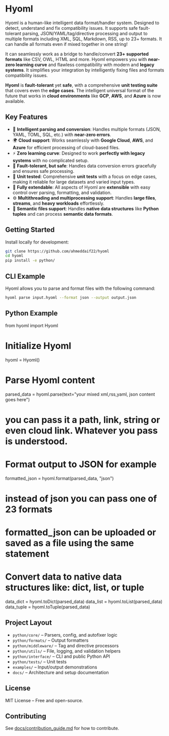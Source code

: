 
# Hyoml

Hyoml is a human-like intelligent data format/handler system. Designed to detect, understand and fix compatibility issues. It supports safe fault-tolerant parsing, JSON/YAML/tag/directive processing and output to multiple formats including XML, SQL, Markdown, RSS, up to 23+ formats. It can handle all formats even if mixed together in one string!

It can seamlessly work as a bridge to handle/convert **23+ supported formats** like CSV, OWL, HTML and more. Hyoml empowers you with **near-zero learning curve** and flawless compatibility with modern and  **legacy systems**. It simplifies your integration by intelligently fixing files and formats compatibility issues.

**Hyoml** is **fault-tolerant** yet **safe**, with a comprehensive **unit testing suite** that covers even the **edge cases**. The intelligent universal format of the future that works in **cloud environments** like **GCP**, **AWS**, and **Azure** is now available.


## Key Features

- 🧠 **Intelligent parsing and conversion**: Handles multiple formats (JSON, YAML, TOML, SQL, etc.) with **near-zero errors**.
- 🌍 **Cloud support**: Works seamlessly with **Google Cloud**, **AWS**, and **Azure** for efficient processing of cloud-based files.
- ⚡ **Zero learning curve**: Designed to work **perfectly with legacy systems** with no complicated setup.
- 🔄 **Fault-tolerant, but safe**: Handles data conversion errors gracefully and ensures safe processing.
- 🔧 **Unit tested**: Comprehensive **unit tests** with a focus on edge cases, making it reliable for large datasets and varied input types.
- 💼 **Fully extendable**: All aspects of Hyoml are **extensible** with easy control over parsing, formatting, and validation.
- ⚙️ **Multithreading and multiprocessing support**: Handles **large files**, **streams**, and **heavy workloads** effortlessly.
- 🚀 **Semantic files support**: Handles **native data structures** like **Python tuples** and can process **semantic data formats**.


## Getting Started

Install locally for development:

```bash
git clone https://github.com/ahmeddaif22/hyoml
cd hyoml
pip install -e python/
```

## CLI Example
Hyoml allows you to parse and format files with the following command:

```bash
hyoml parse input.hyoml --format json --output output.json
```
## Python Example

from hyoml import Hyoml

# Initialize Hyoml
hyoml = Hyoml()

# Parse Hyoml content
parsed_data = hyoml.parse(text="your mixed xml,rss,yaml, json content goes here")
# you can pass it a path, link, string or even cloud link. Whatever you pass is understood.

# Format output to JSON for example
formatted_json = hyoml.format(parsed_data, "json")
# instead of json you can pass one of 23 formats
# formatted_json can be uploaded or saved as a file using the same statement

# Convert data to native data structures like: dict, list, or tuple
data_dict = hyoml.toDict(parsed_data)
data_list = hyoml.toList(parsed_data)
data_tuple = hyoml.toTuple(parsed_data)


## Project Layout

- `python/core/` – Parsers, config, and autofixer logic
- `python/formats/` – Output formatters
- `python/middleware/` – Tag and directive processors
- `python/utils/` – File, logging, and validation helpers
- `python/interface/` – CLI and public Python API
- `python/tests/` – Unit tests
- `examples/` – Input/output demonstrations
- `docs/` – Architecture and setup documentation

## License

MIT License – Free and open-source.

## Contributing

See [docs/contribution_guide.md](docs/contribution_guide.md) for how to contribute.
